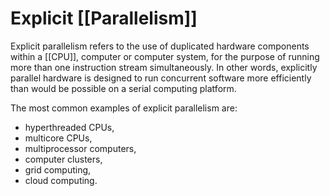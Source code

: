 # Explicit [[Parallelism]]

Explicit parallelism refers to the use of duplicated hardware components within a [[CPU]], computer or computer system, for the purpose of running more than one instruction stream simultaneously. In other words, explicitly parallel hardware is designed to run concurrent software more efficiently than would be possible on a serial computing platform. 

The most common examples of explicit parallelism are:
- hyperthreaded CPUs,
- multicore CPUs,
- multiprocessor computers,
- computer clusters,
- grid computing,
- cloud computing.